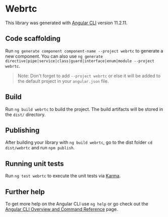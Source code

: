 # Webrtc

This library was generated with [Angular CLI](https://github.com/angular/angular-cli) version 11.2.11.

## Code scaffolding

Run `ng generate component component-name --project webrtc` to generate a new component. You can also use `ng generate directive|pipe|service|class|guard|interface|enum|module --project webrtc`.
> Note: Don't forget to add `--project webrtc` or else it will be added to the default project in your `angular.json` file. 

## Build

Run `ng build webrtc` to build the project. The build artifacts will be stored in the `dist/` directory.

## Publishing

After building your library with `ng build webrtc`, go to the dist folder `cd dist/webrtc` and run `npm publish`.

## Running unit tests

Run `ng test webrtc` to execute the unit tests via [Karma](https://karma-runner.github.io).

## Further help

To get more help on the Angular CLI use `ng help` or go check out the [Angular CLI Overview and Command Reference](https://angular.io/cli) page.
